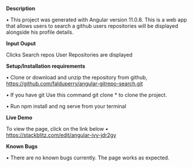 
**Description**

•	This project was generated with Angular version 11.0.8. This is a web app that allows users to search a github users repositories will be displayed alongside his profile details.


**Input	Ouput**

Clicks Search repos	User Repositories are displayed


**Setup/Installation requirements**

•	Clone or download and unzip the repository from github, https://github.com/falduperry/angular-gitrepo-search.git 

•	If you have git Use this command git clone * to clone the project.

•	Run npm install and ng serve from your terminal


**Live Demo**

To view the page, click on the link below
•	https://stackblitz.com/edit/angular-ivy-jdr2gy 


**Known Bugs**

•	There are no known bugs currently. The page works as expected.
